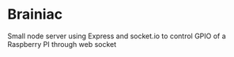 # Brainiac
Small node server using Express and socket.io to control GPIO of a Raspberry PI through web socket
